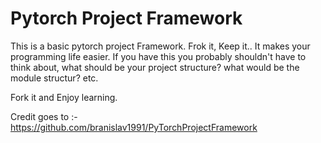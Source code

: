 # Pytorch Project Framework

This is a basic pytorch project Framework.
Frok it, Keep it.. It makes your programming life easier.
If you have this you probably shouldn't have to think about,
what should be your project structure?
what would be the module structur? etc.

Fork it and Enjoy learning.


Credit goes to :- https://github.com/branislav1991/PyTorchProjectFramework
